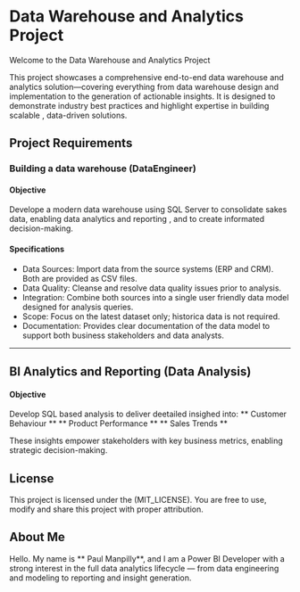# Data Warehouse and Analytics Project

Welcome to the Data Warehouse and Analytics Project

This project showcases a comprehensive end-to-end data warehouse and analytics solution—covering everything from data warehouse design and implementation 
to the generation of actionable insights. It is designed to demonstrate industry best practices and highlight expertise in building scalable
, data-driven solutions.

## Project Requirements

### Building a data warehouse (DataEngineer)

#### Objective 

Develope a modern data warehouse using SQL Server to consolidate sakes data, enabling data analytics and reporting
, and to create informated decision-making. 

#### Specifications

* Data Sources: Import data from the source systems (ERP and CRM). Both are provided as CSV files.
* Data Quality: Cleanse and resolve data quality issues prior to analysis.
* Integration: Combine both sources into a single user friendly data model designed for analysis queries.
* Scope: Focus on the latest dataset only; historica data is not required.
* Documentation: Provides clear documentation of the data model to support both business stakeholders and data analysts.


---

## BI Analytics and Reporting (Data Analysis)

#### Objective
Develop SQL based analysis to deliver deetailed insighed into:
** Customer Behaviour **
** Product Performance **
** Sales Trends ** 

These insights empower stakeholders with key business metrics, enabling strategic decision-making. 

## License

This project is licensed under the (MIT_LICENSE). You are free to use, modify and share this project with proper attribution. 

## About Me

Hello. My name is ** Paul Manpilly**, and I am a Power BI Developer with a strong interest in the full data analytics lifecycle
— from data engineering and modeling to reporting and insight generation.
